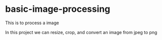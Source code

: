 # basic-image-processing
This is to process a image

In this project we can resize, crop, and convert an image from jpeg to png
